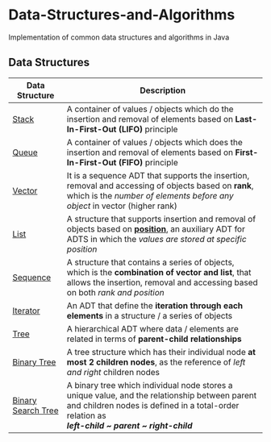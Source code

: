
# Data-Structures-and-Algorithms

Implementation of common data structures and algorithms in Java

## Data Structures

Data Structure | Description
--|--
[Stack](https://github.com/GohEeEn/Data-Structures-and-Algorithms/tree/master/src/Stack) | A container of values / objects which do the insertion and removal of elements based on **Last-In-First-Out (LIFO)** principle
[Queue](https://github.com/GohEeEn/Data-Structures-and-Algorithms/tree/master/src/Queue) | A container of values / objects which does the insertion and removal of elements based on **First-In-First-Out (FIFO)** principle
[Vector](https://github.com/GohEeEn/Data-Structures-and-Algorithms/tree/master/src/Vector) | It is a sequence ADT that supports the insertion, removal and accessing of objects based on **rank**, which is the *number of elements before any object* in vector (higher rank)
[List](https://github.com/GohEeEn/Data-Structures-and-Algorithms/tree/master/src/List) | A structure that supports insertion and removal of objects based on **[position](https://github.com/GohEeEn/Data-Structures-and-Algorithms/blob/master/src/Common/Position.java)**, an auxiliary ADT for ADTS in which the *values are stored at specific position*
[Sequence](https://github.com/GohEeEn/Data-Structures-and-Algorithms/tree/master/src/Sequence) | A structure that contains a series of objects, which is the **combination of vector and list**, that allows the insertion, removal and accessing based on both *rank and position*
[Iterator](https://github.com/GohEeEn/Data-Structures-and-Algorithms/tree/master/src/Sequence) | An ADT that define the **iteration through each elements** in a structure / a series of objects
[Tree](https://github.com/GohEeEn/Data-Structures-and-Algorithms/tree/master/src/Tree) | A hierarchical ADT where data / elements are related in terms of **parent-child relationships**
[Binary Tree](https://github.com/GohEeEn/Data-Structures-and-Algorithms/tree/master/src/Tree#bt) | A tree structure which has their individual node **at most 2 children nodes**, as the reference of *left and right* children nodes
[Binary Search Tree](https://github.com/GohEeEn/Data-Structures-and-Algorithms/tree/master/src/BinarySearchTree) | A binary tree which individual node stores a unique value, and the relationship between parent and children nodes is defined in a total-order relation as <br> ***left-child ~ parent ~ right-child*** 
